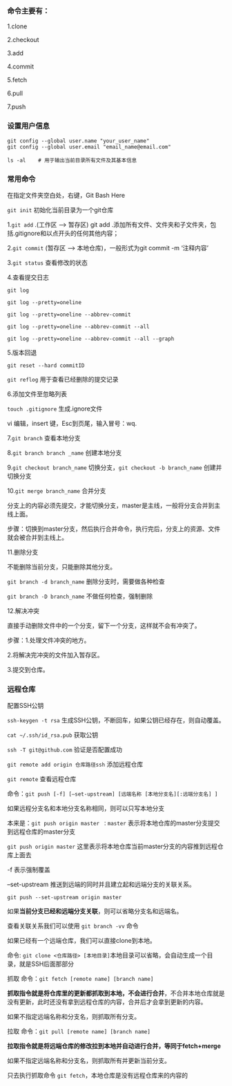 ### 命令主要有：

1.clone

2.checkout

3.add

4.commit

5.fetch

6.pull

7.push

### 设置用户信息

```
git config --global user.name "your_user_name"
git config --global user.email "email_name@email.com"
```

```
ls -al    # 用于输出当前目录所有文件及其基本信息
```

### 常用命令

在指定文件夹空白处，右键，Git Bash Here

`git init`  初始化当前目录为一个git仓库

1.`git add` .(工作区 --> 暂存区) git add .添加所有文件、文件夹和子文件夹，包括.gitignore和以点开头的任何其他内容；

2.`git commit` (暂存区 --> 本地仓库)，一般形式为git commit -m ‘注释内容’

3.`git status` 查看修改的状态

4.查看提交日志

`git log`

`git log --pretty=oneline`

`git log --pretty=oneline --abbrev-commit`

`git log --pretty=oneline --abbrev-commit --all`

`git log --pretty=oneline --abbrev-commit --all --graph`

5.版本回退

`git reset --hard commitID`

`git reflog` 用于查看已经删除的提交记录

6.添加文件至忽略列表

`touch .gitignore` 生成.ignore文件

vi 编辑，insert 键，Esc到页尾，输入冒号：wq.

7.`git branch` 查看本地分支

8.`git branch branch _name` 创建本地分支

9.`git checkout branch_name` 切换分支，`git checkout -b branch_name` 创建并切换分支

10.`git merge branch_name` 合并分支

分支上的内容必须先提交，才能切换分支，master是主线，一般将分支合并到主线上面。

步骤：切换到master分支，然后执行合并命令，执行完后，分支上的资源、文件就会被合并到主线上。

11.删除分支

不能删除当前分支，只能删除其他分支。

`git branch -d branch_name` 删除分支时，需要做各种检查

`git branch -D branch_name` 不做任何检查，强制删除

12.解决冲突

直接手动删除文件中的一个分支，留下一个分支，这样就不会有冲突了。

步骤：1.处理文件冲突的地方。

2.将解决完冲突的文件加入暂存区。

3.提交到仓库。

### 远程仓库

配置SSH公钥

`ssh-keygen -t rsa` 生成SSH公钥，不断回车，如果公钥已经存在，则自动覆盖。

`cat ~/.ssh/id_rsa.pub` 获取公钥

`ssh -T git@github.com` 验证是否配置成功

`git remote add origin 仓库路径ssh` 添加远程仓库

`git remote` 查看远程仓库

命令：`git push [-f] [–set-upstream] [远端名称 [本地分支名][:远端分支名] ]`

如果远程分支名和本地分支名称相同，则可以只写本地分支

本来是：`git push origin master ：master` 表示将本地仓库的master分支提交到远程仓库的master分支

`git push origin master` 这里表示将本地仓库当前master分支的内容推到远程仓库上面去

-f 表示强制覆盖

–set-upstream 推送到远端的同时并且建立起和远端分支的关联关系。

`git push --set-upstream origin master`

如果**当前分支已经和远端分支关联**，则可以省略分支名和远端名。

查看关联关系我们可以使用 `git branch -vv` 命令

如果已经有一个远端仓库，我们可以直接clone到本地。

命令: `git clone <仓库路径> [本地目录]`本地目录可以省略，会自动生成一个目录，就是SSH后面那部分

抓取 命令：`git fetch [remote name] [branch name]`

**抓取指令就是将仓库里的更新都抓取到本地，不会进行合并**，不合并本地仓库就是没有更新，此时还没有拿到远程仓库的内容，合并后才会拿到更新的内容。

如果不指定远端名称和分支名，则抓取所有分支。

拉取 命令：`git pull [remote name] [branch name]`

**拉取指令就是将远端仓库的修改拉到本地并自动进行合并，等同于fetch+merge**

如果不指定远端名称和分支名，则抓取所有并更新当前分支。

只去执行抓取命令 `git fetch`，本地仓库是没有远程仓库来的内容的